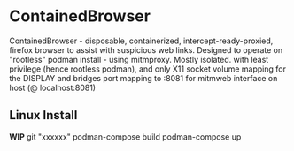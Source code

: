# ContainedBrowser
ContainedBrowser - disposable, containerized, intercept-ready-proxied, firefox browser to assist with suspicious web links.
Designed to operate on "rootless" podman install - using mitmproxy. Mostly isolated. with least privilege (hence rootless podman), and only X11 socket volume mapping for the DISPLAY and bridges port mapping to :8081 for mitmweb interface on host (@ localhost:8081) 

## Linux Install
**WIP**
git "xxxxxx"
podman-compose build
podman-compose up 
